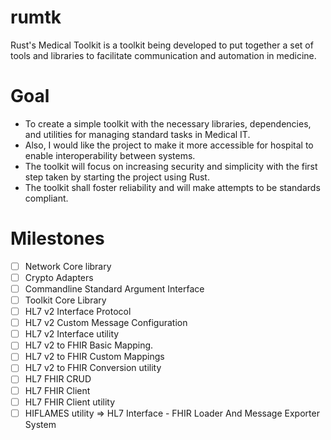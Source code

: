 # rumtk
Rust's Medical Toolkit is a toolkit being developed to put together a set of tools and libraries to facilitate communication and automation in medicine. 

# Goal
+ To create a simple toolkit with the necessary libraries, dependencies, and utilities for managing standard tasks in Medical IT. 
+ Also, I would like the project to make it more accessible for hospital to enable interoperability between systems. 
+ The toolkit will focus on increasing security and simplicity with the first step taken by starting the project using Rust.
+ The toolkit shall foster reliability and will make attempts to be standards compliant.

# Milestones
- [ ] Network Core library
- [ ] Crypto Adapters
- [ ] Commandline Standard Argument Interface
- [ ] Toolkit Core Library
- [ ] HL7 v2 Interface Protocol
- [ ] HL7 v2 Custom Message Configuration
- [ ] HL7 v2 Interface utility
- [ ] HL7 v2 to FHIR Basic Mapping.
- [ ] HL7 v2 to FHIR Custom Mappings
- [ ] HL7 v2 to FHIR Conversion utility
- [ ] HL7 FHIR CRUD
- [ ] HL7 FHIR Client
- [ ] HL7 FHIR Client utility
- [ ] HIFLAMES utility => HL7 Interface - FHIR Loader And Message Exporter System

